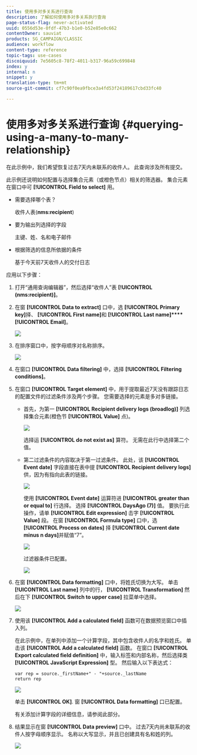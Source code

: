 ```yaml
---
title: 使用多对多关系进行查询
description: 了解如何使用多对多关系执行查询
page-status-flag: never-activated
uuid: 0556d53e-0fdf-47b3-b1e0-b52e85e0c662
contentOwner: sauviat
products: SG_CAMPAIGN/CLASSIC
audience: workflow
content-type: reference
topic-tags: use-cases
discoiquuid: 7e5605c8-78f2-4011-b317-96a59c699848
index: y
internal: n
snippet: y
translation-type: tm+mt
source-git-commit: cf7c90f0ea9fbce3a4fd53f24189617cbd33fc40

---
```



# 使用多对多关系进行查询 {#querying-using-a-many-to-many-relationship}

在此示例中，我们希望恢复过去7天内未联系的收件人。 此查询涉及所有提交。

此示例还说明如何配置与选择集合元素（或橙色节点）相关的筛选器。 集合元素在窗口中可 **[!UICONTROL Field to select]** 用。

* 需要选择哪个表？

   收件人表(**nms:recipient**)

* 要为输出列选择的字段

   主键、姓、名和电子邮件

* 根据筛选的信息所依据的条件

   基于今天前7天收件人的交付日志

应用以下步骤：

1. 打开“通用查询编辑器”，然后选择“收件人”表 **[!UICONTROL (nms:recipient)]**。
1. 在窗 **[!UICONTROL Data to extract]** 口中，选 **[!UICONTROL Primary key]**&#x200B;择、 **[!UICONTROL First name]**&#x200B;和 **[!UICONTROL Last name]****[!UICONTROL Email]**。

   ![](assets/query_editor_nveau_33.png)

1. 在排序窗口中，按字母顺序对名称排序。

   ![](assets/query_editor_nveau_34.png)

1. 在窗口 **[!UICONTROL Data filtering]** 中，选择 **[!UICONTROL Filtering conditions]**。
1. 在窗口 **[!UICONTROL Target element]** 中，用于提取最近7天没有跟踪日志的配置文件的过滤条件涉及两个步骤。 您需要选择的元素是多对多链接。

   * 首先，为第一 **[!UICONTROL Recipient delivery logs (broadlog)]** 列选择集合元素(橙色节 **[!UICONTROL Value]** 点)。

      ![](assets/query_editor_nveau_67.png)

      选择运 **[!UICONTROL do not exist as]** 算符。 无需在此行中选择第二个值。

   * 第二过滤条件的内容取决于第一过滤条件。 此处，该 **[!UICONTROL Event date]** 字段直接在表中提 **[!UICONTROL Recipient delivery logs]** 供，因为有指向此表的链接。

      ![](assets/query_editor_nveau_36.png)

      使用 **[!UICONTROL Event date]** 运算符进 **[!UICONTROL greater than or equal to]** 行选择。 选择 **[!UICONTROL DaysAgo (7)]** 值。 要执行此操作，请单 **[!UICONTROL Edit expression]** 击字 **[!UICONTROL Value]** 段。 在窗 **[!UICONTROL Formula type]** 口中，选 **[!UICONTROL Process on dates]** 择 **[!UICONTROL Current date minus n days]**&#x200B;并赋值“7”。

      ![](assets/query_editor_nveau_37.png)

      过滤器条件已配置。

      ![](assets/query_editor_nveau_38.png)

1. 在窗 **[!UICONTROL Data formatting]** 口中，将姓氏切换为大写。 单击 **[!UICONTROL Last name]** 列中的行， **[!UICONTROL Transformation]** 然后在下 **[!UICONTROL Switch to upper case]** 拉菜单中选择。

   ![](assets/query_editor_nveau_39.png)

1. 使用该 **[!UICONTROL Add a calculated field]** 函数可在数据预览窗口中插入列。

   在此示例中，在单列中添加一个计算字段，其中包含收件人的名字和姓氏。 单击该 **[!UICONTROL Add a calculated field]** 函数。 在窗口 **[!UICONTROL Export calculated field definition]** 中，输入标签和内部名称，然后选择类 **[!UICONTROL JavaScript Expression]** 型。 然后输入以下表达式：

   ```
   var rep = source._firstName+" - "+source._lastName
   return rep
   ```

   ![](assets/query_editor_nveau_40.png)

   单击 **[!UICONTROL OK]**. 窗 **[!UICONTROL Data formatting]** 口已配置。

   有关添加计算字段的详细信息，请参阅此部分。

1. 结果显示在窗 **[!UICONTROL Data preview]** 口中。 过去7天内尚未联系的收件人按字母顺序显示。 名称以大写显示，并且已创建具有名和姓的列。

   ![](assets/query_editor_nveau_41.png)
